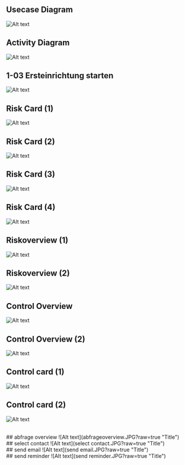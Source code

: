 <br><br>
## Usecase Diagram
![Alt text](usecase.jpg?raw=true "Title")
<br>
## Activity Diagram
![Alt text](activity.jpg?raw=true "Title")
<br>
## 1-03 Ersteinrichtung starten
![Alt text](1-03-save.JPG?raw=true "Title")
<br>
## Risk Card (1) 
![Alt text](riskcard1.JPG?raw=true "Title")
<br>
## Risk Card (2) 
![Alt text](riskcard2.JPG?raw=true "Title")
<br>
## Risk Card (3) 
![Alt text](riskcard3.JPG?raw=true "Title")
<br>
## Risk Card (4) 
![Alt text](riskcard4.JPG?raw=true "Title")
<br>
## Riskoverview (1) 
![Alt text](riskoverview.JPG?raw=true "Title")
<br>
## Riskoverview (2) 
![Alt text](riskoverview2.JPG?raw=true "Title")
<br>
## Control Overview  
![Alt text](controloverview.JPG?raw=true "Title")
<br>
## Control Overview (2) 
![Alt text](controloverview2.JPG?raw=true "Title")
<br>
## Control card (1) 
![Alt text](controlcard1.JPG?raw=true "Title")
<br>
## Control card (2) 
![Alt text](controlcard2.JPG?raw=true "Title")
<br>

<br>
## abfrage overview 
![Alt text](abfrageoverview.JPG?raw=true "Title")
<br>
## select contact
![Alt text](select contact.JPG?raw=true "Title")
<br>
##  send email
![Alt text](send email.JPG?raw=true "Title")
<br>
## send reminder
![Alt text](send reminder.JPG?raw=true "Title")
<br>